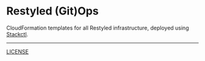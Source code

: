# Restyled (Git)Ops

CloudFormation templates for all Restyled infrastructure, deployed using
[Stackctl][].

[stackctl]: https://github.com/freckle/stackctl#readme

---

[LICENSE](./LICENSE)
